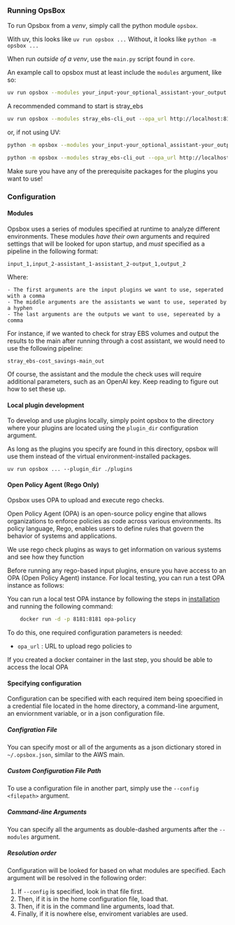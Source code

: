### Running OpsBox
To run Opsbox from a *venv*, simply call the python module `opsbox`.

With uv, this looks like `uv run opsbox ...`
Without, it looks like `python -m opsbox ...`

When run *outside of a venv*, use the `main.py` script found in `core`.

An example call to opsbox must at least include the `modules` argument, like so:

```bash
uv run opsbox --modules your_input-your_optional_assistant-your_output --opa_url http://your-opa-url 
```

A recommended command to start is stray_ebs

```bash
uv run opsbox --modules stray_ebs-cli_out --opa_url http://localhost:8181/ --aws_access_key_id {YOUR_ACCESS_KEY_ID} --aws_secret_access_key {YOUR_SECRET_ACCESS_KEY} --aws_region us-east-1
```

or, if not using UV:

```bash
python -m opsbox --modules your_input-your_optional_assistant-your_output --opa_url http://your-opa-url 
```

```bash
python -m opsbox --modules stray_ebs-cli_out --opa_url http://localhost:8181/ --aws_access_key_id {YOUR_ACCESS_KEY_ID} --aws_secret_access_key {YOUR_SECRET_ACCESS_KEY} --aws_region us-east-1
```
Make sure you have any of the prerequisite packages for the plugins you want to use!

### Configuration

#### Modules
Opsbox uses a series of modules specified at runtime to analyze different environments.
These modules *have their own* arguments and required settings that will be looked for upon startup, and *must* specified as a pipeline in the following format:

```
input_1,input_2-assistant_1-assistant_2-output_1,output_2
```

Where:

    - The first arguments are the input plugins we want to use, seperated with a comma
    - The middle arguments are the assistants we want to use, seperated by a hyphen
    - The last arguments are the outputs we want to use, sepereated by a comma

For instance, if we wanted to check for stray EBS volumes and output the results to the main after running through a cost assistant, we would need to use the following pipeline:

```
stray_ebs-cost_savings-main_out
```

Of course, the assistant and the module the check uses will require additional parameters, such as an OpenAI key. Keep reading to figure out how to set these up.

#### Local plugin development
To develop and use plugins locally, simply point opsbox to the directory where your plugins are located using the `plugin_dir` configuration argument.

As long as the plugins you specify are found in this directory, opsbox will use them instead of the virtual environment-installed packages.

```uv run opsbox ... --plugin_dir ./plugins```


#### Open Policy Agent (Rego Only)
Opsbox uses OPA to upload and execute rego checks.

Open Policy Agent (OPA) is an open-source policy engine that allows organizations to enforce policies as code across various environments. Its policy language, Rego, enables users to define rules that govern the behavior of systems and applications.

We use rego check plugins as ways to get information on various systems and see how they function

Before running any rego-based input plugins, ensure you have access to an OPA (Open Policy Agent) instance. For local testing, you can run a test OPA instance as follows:

You can run a local test OPA instance by following the steps in [installation](installation.md) and running the following command:

```bash
    docker run -d -p 8181:8181 opa-policy
```


To do this, one required configuration parameters is needed:

- `opa_url` : URL to upload rego policies to

If you created a docker container in the last step, you should be able to access the local OPA

#### Specifying configuration
Configuration can be specified with each required item being spoecified in a credential file located in the home directory, a command-line argument, an enviornment variable, or in a json configuration file.

##### Configration File
You can specify most or all of the arguments as a json dictionary stored in `~/.opsbox.json`, similar to the AWS main.

##### Custom Configuration File Path
To use a configuration file in another part, simply use the `--config <filepath>` argument.

##### Command-line Arguments
You can specify all the arguments as double-dashed arguments after the `--modules` argument.

##### Resolution order
Configuration will be looked for based on what modules are specified. Each argument will be resolved in the following order:

1. If `--config` is specified, look in that file first.
2. Then, if it is in the home configuration file, load that.
2. Then, if it is in the command line arguments, load that.
3. Finally, if it is nowhere else, enviroment variables are used.

